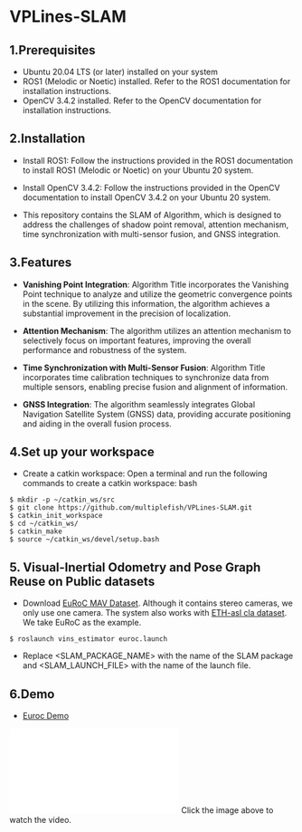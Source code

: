 # VPLines-SLAM
## 1.Prerequisites
- Ubuntu 20.04 LTS (or later) installed on your system
- ROS1 (Melodic or Noetic) installed. Refer to the ROS1 documentation for installation instructions.
- OpenCV 3.4.2 installed. Refer to the OpenCV documentation for installation instructions.

## 2.Installation
- Install ROS1: Follow the instructions provided in the ROS1 documentation to install ROS1 (Melodic or Noetic) on your Ubuntu 20 system.

- Install OpenCV 3.4.2: Follow the instructions provided in the OpenCV documentation to install OpenCV 3.4.2 on your Ubuntu 20 system.

- This repository contains the SLAM of Algorithm, which is designed to address the challenges of shadow point removal, attention mechanism, time synchronization with multi-sensor fusion, and GNSS integration.

## 3.Features

- **Vanishing Point Integration**: Algorithm Title incorporates the Vanishing Point technique to analyze and utilize the geometric convergence points in the scene. By utilizing this information, the algorithm achieves a substantial improvement in the precision of localization.

- **Attention Mechanism**: The algorithm utilizes an attention mechanism to selectively focus on important features, improving the overall performance and robustness of the system.

- **Time Synchronization with Multi-Sensor Fusion**: Algorithm Title incorporates time calibration techniques to synchronize data from multiple sensors, enabling precise fusion and alignment of information.

- **GNSS Integration**: The algorithm seamlessly integrates Global Navigation Satellite System (GNSS) data, providing accurate positioning and aiding in the overall fusion process.

## 4.Set up your workspace
- Create a catkin workspace: Open a terminal and run the following commands to create a catkin workspace:
bash
```
$ mkdir -p ~/catkin_ws/src
$ git clone https://github.com/multiplefish/VPLines-SLAM.git
$ catkin_init_workspace
$ cd ~/catkin_ws/
$ catkin_make
$ source ~/catkin_ws/devel/setup.bash
```
## 5. Visual-Inertial Odometry and Pose Graph Reuse on Public datasets
- Download [EuRoC MAV Dataset](http://projects.asl.ethz.ch/datasets/doku.php?id=kmavvisualinertialdatasets). Although it contains stereo cameras, we only use one camera. The system also works with [ETH-asl cla dataset](http://robotics.ethz.ch/~asl-datasets/maplab/multi_session_mapping_CLA/bags/). We take EuRoC as the example.
```
$ roslaunch vins_estimator euroc.launch
```
- Replace <SLAM_PACKAGE_NAME> with the name of the SLAM package and <SLAM_LAUNCH_FILE> with the name of the launch file.
## 6.Demo
- [Euroc Demo]([https://www.bilibili.com/video/BV1Ns4y1M76b/?share_source=copy_web&vd_source=ee24d784b726ef1b7e66ebb6e3cfe4fc](https://www.bilibili.com/video/BV1tk4y1L7fN/?vd_source=1cea8d2ef05dd4472ff8577febae73a7))
<iframe src="//player.bilibili.com/player.html?aid=741212120&bvid=BV1tk4y1L7fN&cid=1132586734&page=1" scrolling="no" border="0" frameborder="no" framespacing="0" allowfullscreen="true"> </iframe>
Click the image above to watch the video.

